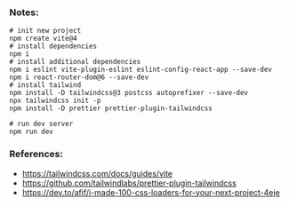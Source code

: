 ### Notes:

```shell
# init new project
npm create vite@4
# install dependencies
npm i
# install additional dependencies
npm i eslint vite-plugin-eslint eslint-config-react-app --save-dev
npm i react-router-dom@6 --save-dev
# install tailwind
npm install -D tailwindcss@3 postcss autoprefixer --save-dev
npx tailwindcss init -p
npm install -D prettier prettier-plugin-tailwindcss
```

```shell
# run dev server
npm run dev
```

### References:

- https://tailwindcss.com/docs/guides/vite
- https://github.com/tailwindlabs/prettier-plugin-tailwindcss
- https://dev.to/afif/i-made-100-css-loaders-for-your-next-project-4eje
